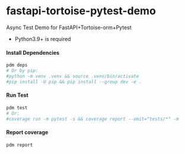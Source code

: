 # fastapi-tortoise-pytest-demo

Async Test Demo for FastAPI+Tortoise-orm+Pytest
- Python3.9+ is required

#### Install Dependencies

```bash
pdm deps
# Or by pip:
#python -m venv .venv && source .venv/bin/activate
#pip install -U pip && pip install --group dev -e .
```

#### Run Test

```bash
pdm test
# Or:
#coverage run -m pytest -s && coverage report --omit="tests/*" -m
```

#### Report coverage

```bash
pdm report
```
